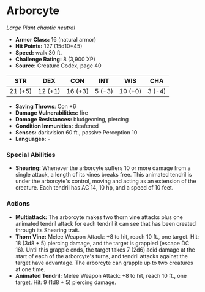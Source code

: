 # Arborcyte

*Large* *Plant* *chaotic neutral*

- **Armor Class:** 16 (natural armor)
- **Hit Points:** 127 (15d10+45)
- **Speed:** walk 30 ft.
- **Challenge Rating:** 8 (3,900 XP)
- **Source:** Creature Codex, page 40

| STR | DEX | CON | INT | WIS | CHA |
| --- | --- | --- | --- | --- | --- |
| 21 (+5) | 12 (+1) | 16 (+3) | 5 (-3) | 10 (+0) | 3 (-4) |

- **Saving Throws**: Con +6
- **Damage Vulnerabilities:** fire
- **Damage Resistances:** bludgeoning, piercing
- **Condition Immunities:** deafened
- **Senses:** darkvision 60 ft., passive Perception 10
- **Languages:** -

### Special Abilities

- **Shearing:** Whenever the arborcyte suffers 10 or more damage from a single attack, a length of its vines breaks free. This animated tendril is under the arborcyte's control, moving and acting as an extension of the creature. Each tendril has AC 14, 10 hp, and a speed of 10 feet.

### Actions

- **Multiattack:** The arborcyte makes two thorn vine attacks plus one animated tendril attack for each tendril it can see that has been created through its Shearing trait.
- **Thorn Vine:** Melee Weapon Attack: +8 to hit, reach 10 ft., one target. Hit: 18 (3d8 + 5) piercing damage, and the target is grappled (escape DC 16). Until this grapple ends, the target takes 7 (2d6) acid damage at the start of each of the arborcyte's turns, and tendril attacks against the target have advantage. The arborcyte can grapple up to two creatures at one time.
- **Animated Tendril:** Melee Weapon Attack: +8 to hit, reach 10 ft., one target. Hit: 9 (1d8 + 5) piercing damage.


